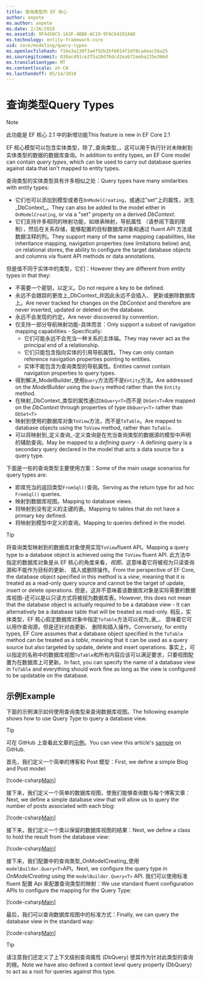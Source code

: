 ```yaml
---
title: 查询类型的 EF 核心
author: anpete
ms.author: anpete
ms.date: 2/26/2018
ms.assetid: 9F4450C5-1A3F-4BB6-AC19-9FAC64292AAD
ms.technology: entity-framework-core
uid: core/modeling/query-types
ms.openlocfilehash: f16e3a130f3a4f92b2bf6014f2df0ca4eec56a25
ms.sourcegitcommit: 038acd91ce2f5a28d76dcd2eab72eeba225e366d
ms.translationtype: MT
ms.contentlocale: zh-CN
ms.lasthandoff: 05/14/2018
---
```

# <a name="query-types"></a><span data-ttu-id="b8d2a-102">查询类型</span><span class="sxs-lookup"><span data-stu-id="b8d2a-102">Query Types</span></span>
> [!NOTE]
> <span data-ttu-id="b8d2a-103">此功能是 EF 核心 2.1 中的新增功能</span><span class="sxs-lookup"><span data-stu-id="b8d2a-103">This feature is new in EF Core 2.1</span></span>

<span data-ttu-id="b8d2a-104">EF 核心模型可以包含实体类型，除了_查询类型_，这可以用于执行针对未映射到实体类型的数据的数据库查询。</span><span class="sxs-lookup"><span data-stu-id="b8d2a-104">In addition to entity types, an EF Core model can contain _query types_, which can be used to carry out database queries against data that isn't mapped to entity types.</span></span>

<span data-ttu-id="b8d2a-105">查询类型的实体类型具有许多相似之处：</span><span class="sxs-lookup"><span data-stu-id="b8d2a-105">Query types have many similarities with entity types:</span></span>

- <span data-ttu-id="b8d2a-106">它们也可以添加到模型或者在`OnModelCreating`，或通过"set"上的属性，派生_DbContext_。</span><span class="sxs-lookup"><span data-stu-id="b8d2a-106">They can also be added to the model either in `OnModelCreating`, or via a "set" property on a derived _DbContext_.</span></span>
- <span data-ttu-id="b8d2a-107">它们支持许多相同的映射功能，如继承映射，导航属性 （请参阅下面的限制），然后在关系存储，能够配置的目标数据库对象和通过 fluent API 方法或数据注释的列。</span><span class="sxs-lookup"><span data-stu-id="b8d2a-107">They support many of the same mapping capabilities, like inheritance mapping, navigation properties (see limitations below) and, on relational stores, the ability to configure the target database objects and columns via fluent API methods or data annotations.</span></span>

<span data-ttu-id="b8d2a-108">但是值不同于实体中的类型，它们：</span><span class="sxs-lookup"><span data-stu-id="b8d2a-108">However they are different from entity types in that they:</span></span>

- <span data-ttu-id="b8d2a-109">不需要一个密钥，以定义。</span><span class="sxs-lookup"><span data-stu-id="b8d2a-109">Do not require a key to be defined.</span></span>
- <span data-ttu-id="b8d2a-110">永远不会跟踪的更改上_DbContext_并因此永远不会插入、 更新或删除数据库上。</span><span class="sxs-lookup"><span data-stu-id="b8d2a-110">Are never tracked for changes on the _DbContext_ and therefore are never inserted, updated or deleted on the database.</span></span>
- <span data-ttu-id="b8d2a-111">永远不会发现的约定。</span><span class="sxs-lookup"><span data-stu-id="b8d2a-111">Are never discovered by convention.</span></span>
- <span data-ttu-id="b8d2a-112">仅支持一部分导航映射功能-具体而言：</span><span class="sxs-lookup"><span data-stu-id="b8d2a-112">Only support a subset of navigation mapping capabilities - Specifically:</span></span>
  - <span data-ttu-id="b8d2a-113">它们可能永远不会充当一种关系的主体端。</span><span class="sxs-lookup"><span data-stu-id="b8d2a-113">They may never act as the principal end of a relationship.</span></span>
  - <span data-ttu-id="b8d2a-114">它们只能包含指向实体的引用导航属性。</span><span class="sxs-lookup"><span data-stu-id="b8d2a-114">They can only contain reference navigation properties pointing to entities.</span></span>
  - <span data-ttu-id="b8d2a-115">实体不能包含为查询类型的导航属性。</span><span class="sxs-lookup"><span data-stu-id="b8d2a-115">Entities cannot contain navigation properties to query types.</span></span>
- <span data-ttu-id="b8d2a-116">得到解决_ModelBuilder_使用`Query`方法而不是`Entity`方法。</span><span class="sxs-lookup"><span data-stu-id="b8d2a-116">Are addressed on the _ModelBuilder_ using the `Query` method rather than the `Entity` method.</span></span>
- <span data-ttu-id="b8d2a-117">在映射_DbContext_类型的属性通过`DbQuery<T>`而不是 `DbSet<T>`</span><span class="sxs-lookup"><span data-stu-id="b8d2a-117">Are mapped on the _DbContext_ through properties of type `DbQuery<T>` rather than `DbSet<T>`</span></span>
- <span data-ttu-id="b8d2a-118">映射到使用的数据库对象`ToView`方法，而不是`ToTable`。</span><span class="sxs-lookup"><span data-stu-id="b8d2a-118">Are mapped to database objects using the `ToView` method, rather than `ToTable`.</span></span>
- <span data-ttu-id="b8d2a-119">可以将映射到_定义查询_-定义查询是在充当查询类型的数据源的模型中声明的辅助查询。</span><span class="sxs-lookup"><span data-stu-id="b8d2a-119">May be mapped to a _defining query_ - A defining query is a secondary query declared in the model that acts a data source for a query type.</span></span>

<span data-ttu-id="b8d2a-120">下面是一些的查询类型主要使用方案：</span><span class="sxs-lookup"><span data-stu-id="b8d2a-120">Some of the main usage scenarios for query types are:</span></span>

- <span data-ttu-id="b8d2a-121">即席充当的返回类型`FromSql()`查询。</span><span class="sxs-lookup"><span data-stu-id="b8d2a-121">Serving as the return type for ad hoc `FromSql()` queries.</span></span>
- <span data-ttu-id="b8d2a-122">映射到数据库视图。</span><span class="sxs-lookup"><span data-stu-id="b8d2a-122">Mapping to database views.</span></span>
- <span data-ttu-id="b8d2a-123">将映射到没有定义的主键的表。</span><span class="sxs-lookup"><span data-stu-id="b8d2a-123">Mapping to tables that do not have a primary key defined.</span></span>
- <span data-ttu-id="b8d2a-124">将映射到模型中定义的查询。</span><span class="sxs-lookup"><span data-stu-id="b8d2a-124">Mapping to queries defined in the model.</span></span>

> [!TIP]
> <span data-ttu-id="b8d2a-125">将查询类型映射到的数据库对象使用实现`ToView`fluent API。</span><span class="sxs-lookup"><span data-stu-id="b8d2a-125">Mapping a query type to a database object is achieved using the `ToView` fluent API.</span></span> <span data-ttu-id="b8d2a-126">此方法中指定的数据库对象是从 EF 核心的角度来看，_视图_，这意味着它将被视为只读查询源和不能作为目标的更新、 插入或删除操作。</span><span class="sxs-lookup"><span data-stu-id="b8d2a-126">From the perspective of EF Core, the database object specified in this method is a _view_, meaning that it is treated as a read-only query source and cannot be the target of update, insert or delete operations.</span></span> <span data-ttu-id="b8d2a-127">但是，这并不意味着该数据库对象是实际需要的数据库视图-还可以是以只读方式将被视为数据库表。</span><span class="sxs-lookup"><span data-stu-id="b8d2a-127">However, this does not mean that the database object is actually required to be a database view - It can alternatively be a database table that will be treated as read-only.</span></span> <span data-ttu-id="b8d2a-128">相反，实体类型，EF 核心假定数据库对象中指定`ToTable`方法可以视为_表_、 意味着它可以用作查询源，但是还针对由更新、 删除和插入操作。</span><span class="sxs-lookup"><span data-stu-id="b8d2a-128">Conversely, for entity types, EF Core assumes that a database object specified in the `ToTable` method can be treated as a _table_, meaning that it can be used as a query source but also targeted by update, delete and insert operations.</span></span> <span data-ttu-id="b8d2a-129">事实上，可以指定的名称中的数据库视图`ToTable`和所有内容应该可以满足要求，只要视图配置为在数据库上可更新。</span><span class="sxs-lookup"><span data-stu-id="b8d2a-129">In fact, you can specify the name of a database view in `ToTable` and everything should work fine as long as the view is configured to be updatable on the database.</span></span>

## <a name="example"></a><span data-ttu-id="b8d2a-130">示例</span><span class="sxs-lookup"><span data-stu-id="b8d2a-130">Example</span></span>

<span data-ttu-id="b8d2a-131">下面的示例演示如何使用查询类型来查询数据库视图。</span><span class="sxs-lookup"><span data-stu-id="b8d2a-131">The following example shows how to use Query Type to query a database view.</span></span>

> [!TIP]
> <span data-ttu-id="b8d2a-132">可在 GitHub 上查看此文章的[示例](https://github.com/aspnet/EntityFrameworkCore/tree/dev/samples/QueryTypes)。</span><span class="sxs-lookup"><span data-stu-id="b8d2a-132">You can view this article's [sample](https://github.com/aspnet/EntityFrameworkCore/tree/dev/samples/QueryTypes) on GitHub.</span></span>

<span data-ttu-id="b8d2a-133">首先，我们定义一个简单的博客和 Post 模型：</span><span class="sxs-lookup"><span data-stu-id="b8d2a-133">First, we define a simple Blog and Post model:</span></span>

[!code-csharp[Main](../../../efcore-dev/samples/QueryTypes/Program.cs#Entities)]

<span data-ttu-id="b8d2a-134">接下来，我们定义一个简单的数据库视图，使我们能够查询数与每个博客文章：</span><span class="sxs-lookup"><span data-stu-id="b8d2a-134">Next, we define a simple database view that will allow us to query the number of posts associated with each blog:</span></span>

[!code-csharp[Main](../../../efcore-dev/samples/QueryTypes/Program.cs#View)]

<span data-ttu-id="b8d2a-135">接下来，我们定义一个类以保留的数据库视图的结果：</span><span class="sxs-lookup"><span data-stu-id="b8d2a-135">Next, we define a class to hold the result from the database view:</span></span>

[!code-csharp[Main](../../../efcore-dev/samples/QueryTypes/Program.cs#QueryType)]

<span data-ttu-id="b8d2a-136">接下来，我们配置中的查询类型_OnModelCreating_使用`modelBuilder.Query<T>`API。</span><span class="sxs-lookup"><span data-stu-id="b8d2a-136">Next, we configure the query type in _OnModelCreating_ using the `modelBuilder.Query<T>` API.</span></span>
<span data-ttu-id="b8d2a-137">我们可以使用标准 fluent 配置 Api 来配置查询类型的映射：</span><span class="sxs-lookup"><span data-stu-id="b8d2a-137">We use standard fluent configuration APIs to configure the mapping for the Query Type:</span></span>

[!code-csharp[Main](../../../efcore-dev/samples/QueryTypes/Program.cs#Configuration)]

<span data-ttu-id="b8d2a-138">最后，我们可以查询数据库视图中的标准方式：</span><span class="sxs-lookup"><span data-stu-id="b8d2a-138">Finally, we can query the database view in the standard way:</span></span>

[!code-csharp[Main](../../../efcore-dev/samples/QueryTypes/Program.cs#Query)]

> [!TIP]
> <span data-ttu-id="b8d2a-139">请注意我们还定义了上下文级别查询属性 (DbQuery) 使其作为针对此类型的查询的根。</span><span class="sxs-lookup"><span data-stu-id="b8d2a-139">Note we have also defined a context level query property (DbQuery) to act as a root for queries against this type.</span></span>

